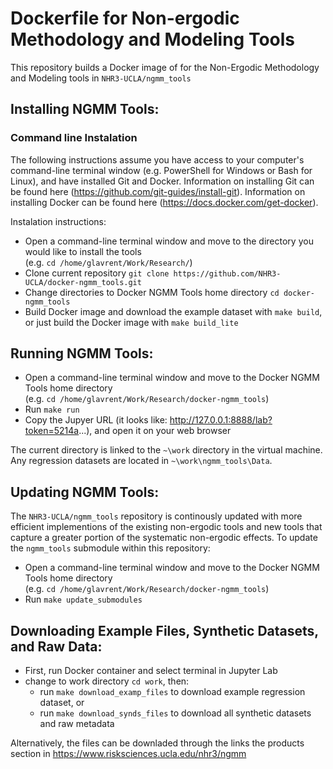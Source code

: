 # Dockerfile for Non-ergodic Methodology and Modeling Tools

This repository builds a Docker image of for the Non-Ergodic Methodology and Modeling tools in `NHR3-UCLA/ngmm_tools` 


## Installing NGMM Tools:

### Command line Instalation
The following instructions assume you have access to your computer's  command-line terminal window (e.g. PowerShell for Windows or Bash for Linux), and have installed Git and Docker. 
Information on installing Git can be found here (https://github.com/git-guides/install-git). Information on installing Docker can be found here (https://docs.docker.com/get-docker).

Instalation instructions:

 * Open a command-line terminal window and move to the directory you would like to install the tools <br> (e.g. ``cd /home/glavrent/Work/Research/``)
 * Clone current repository ``git clone https://github.com/NHR3-UCLA/docker-ngmm_tools.git``
 * Change directories to Docker NGMM Tools home directory ``cd docker-ngmm_tools``
 * Build Docker image and download the example dataset with ``make build``, or just build the Docker image with ``make build_lite`` 
 
## Running NGMM Tools:

* Open a command-line terminal window and move to the  Docker NGMM Tools home directory <br> (e.g. ``cd /home/glavrent/Work/Research/docker-ngmm_tools``)
* Run ``make run``
* Copy the Jupyer URL (it looks like: http://127.0.0.1:8888/lab?token=5214a...), and open it on your web browser

The current directory is linked to the ``~\work`` directory in the virtual machine. Any regression datasets are located in ``~\work\ngmm_tools\Data``.

## Updating NGMM Tools:

 The `NHR3-UCLA/ngmm_tools` repository is continously updated with more efficient implementions of the existing non-ergodic tools and new tools that capture a greater portion of the systematic non-ergodic effects. To update the ``ngmm_tools`` submodule within this repository:
 
* Open a command-line terminal window and move to the  Docker NGMM Tools home directory <br> (e.g. ``cd /home/glavrent/Work/Research/docker-ngmm_tools``)
* Run ``make update_submodules``

## Downloading Example Files, Synthetic Datasets, and Raw Data:

 * First, run Docker container and select terminal in Jupyter Lab 
 * change to work directory ``cd work``,  then:
   - run ``make download_examp_files`` to download example regression dataset, or
   - run ``make download_synds_files`` to download all synthetic datasets and raw metadata 

Alternatively, the files can be downladed through the links the products section in https://www.risksciences.ucla.edu/nhr3/ngmm
